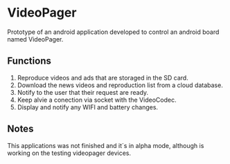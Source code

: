 # VideoPager

Prototype of an android application developed to control an android board named VideoPager.  

## Functions

1. Reproduce videos and ads that are storaged in the SD card.
2. Download the news videos and reproduction list from a cloud database.  
3. Notify to the user that their request are ready.
4. Keep alvie a conection via socket with the VideoCodec.
5. Display and notify any WIFI and battery changes.

## Notes

This applications was not finished and it´s in alpha mode, although is working on the testing videopager devices.
